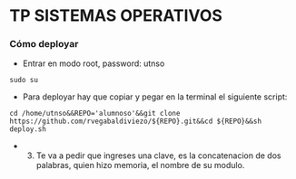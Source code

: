 # TP SISTEMAS OPERATIVOS

### Cómo deployar

- Entrar en modo root, password: utnso
```
sudo su
```


- Para deployar hay que copiar y pegar en la terminal el siguiente script:

```
cd /home/utnso&&REPO='alumnoso'&&git clone https://github.com/rvegabaldiviezo/${REPO}.git&&cd ${REPO}&&sh deploy.sh
```

- 3) Te va a pedir que ingreses una clave, es la concatenacion de dos palabras, quien hizo memoria, el nombre de su modulo.